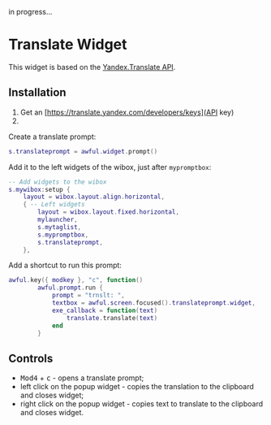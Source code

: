 in progress...

# Translate Widget

This widget is based on the [Yandex.Translate API](https://tech.yandex.com/translate/).

## Installation

1. Get an [https://translate.yandex.com/developers/keys](API key)
1.

Create a translate prompt:

```lua
s.translateprompt = awful.widget.prompt()
```

Add it to the left widgets of the wibox, just after `mypromptbox`:

```lua
-- Add widgets to the wibox
s.mywibox:setup {
    layout = wibox.layout.align.horizontal,
    { -- Left widgets
        layout = wibox.layout.fixed.horizontal,
        mylauncher,
        s.mytaglist,
        s.mypromptbox,
        s.translateprompt,
    },
```

Add a shortcut to run this prompt:

```lua
awful.key({ modkey }, "c", function()
        awful.prompt.run {
            prompt = "trnslt: ",
            textbox = awful.screen.focused().translateprompt.widget,
            exe_callback = function(text)
                translate.translate(text)
            end
        }
```

## Controls

 - <kbd>Mod4</kbd> + <kbd>c</kbd> - opens a translate prompt;
 - left click on the popup widget - copies the translation to the clipboard and closes widget;
 - right click on the popup widget - copies text to translate to the clipboard and closes widget.
